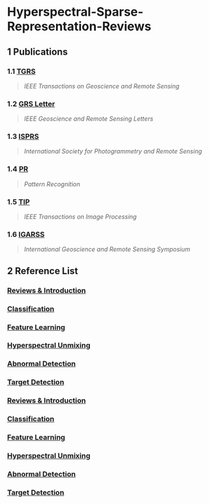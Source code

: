# **Hyperspectral-Sparse-Representation-Reviews**

## 1 Publications
### 1.1 [TGRS](https://ieeexplore.ieee.org/xpl/RecentIssue.jsp?punumber=36)
  > *IEEE Transactions on Geoscience and Remote Sensing*
### 1.2 [GRS Letter](https://ieeexplore.ieee.org/xpl/RecentIssue.jsp?punumber=8859)
  > *IEEE Geoscience and Remote Sensing Letters*
### 1.3 [ISPRS](http://www.isprs.org/)
  > *International Society for Photogrammetry and Remote Sensing*
### 1.4 [PR](https://www.journals.elsevier.com/pattern-recognition)
  > *Pattern Recognition*
### 1.5 [TIP](https://ieeexplore.ieee.org/xpl/RecentIssue.jsp?punumber=83)
  > *IEEE Transactions on Image Processing*
### 1.6 [IGARSS](http://www.grss-ieee.org/conferences/future-igarss/)
  > *International Geoscience and Remote Sensing Symposium*

## 2 Reference List
### [Reviews & Introduction](./Lists/Reviews_Introduction.md)
### [Classification](./Lists/Classification.md)
### [Feature Learning](./Lists/Feature_Learning.md)
### [Hyperspectral Unmixing](./Lists/Hyperspectral_Unmixing.md)
### [Abnormal Detection](./Lists/Abnormal_Detection.md)
### [Target Detection](./Lists/Target_Detection.md)
### [Reviews & Introduction](./Lists/Reviews_Introduction.md)
### [Classification](./Lists/Classification.md)
### [Feature Learning](./Lists/Feature_Learning.md)
### [Hyperspectral Unmixing](./Lists/Hyperspectral_Unmixing.md)
### [Abnormal Detection](./Lists/Abnormal_Detection.md)
### [Target Detection](./Lists/Target_Detection.md)
